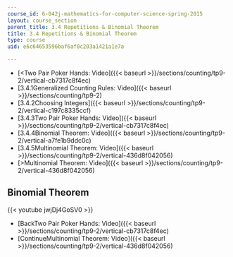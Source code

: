 ```yaml
---
course_id: 6-042j-mathematics-for-computer-science-spring-2015
layout: course_section
parent_title: 3.4 Repetitions & Binomial Theorem
title: 3.4 Repetitions & Binomial Theorem
type: course
uid: e6c64653596baf6af0c203a1421a1e7a

---
```


*   [<Two Pair Poker Hands: Video]({{< baseurl >}}/sections/counting/tp9-2/vertical-cb7317c8f4ec)
*   [3.4.1Generalized Counting Rules: Video]({{< baseurl >}}/sections/counting/tp9-2)
*   [3.4.2Choosing Integers]({{< baseurl >}}/sections/counting/tp9-2/vertical-c197c8335ccf)
*   [3.4.3Two Pair Poker Hands: Video]({{< baseurl >}}/sections/counting/tp9-2/vertical-cb7317c8f4ec)
*   [3.4.4Binomial Theorem: Video]({{< baseurl >}}/sections/counting/tp9-2/vertical-a7fe1b9ddc0c)
*   [3.4.5Multinomial Theorem: Video]({{< baseurl >}}/sections/counting/tp9-2/vertical-436d8f042056)
*   [\>Multinomial Theorem: Video]({{< baseurl >}}/sections/counting/tp9-2/vertical-436d8f042056)

Binomial Theorem
----------------

{{< youtube jwjDj4GoSV0 >}}

*   [BackTwo Pair Poker Hands: Video]({{< baseurl >}}/sections/counting/tp9-2/vertical-cb7317c8f4ec)
*   [ContinueMultinomial Theorem: Video]({{< baseurl >}}/sections/counting/tp9-2/vertical-436d8f042056)